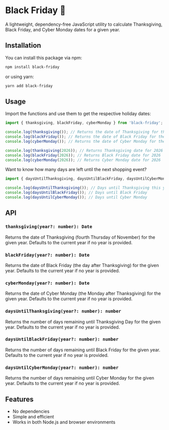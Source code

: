 # Black Friday 📅

A lightweight, dependency-free JavaScript utility to calculate Thanksgiving, Black Friday, and Cyber Monday dates for a given year.

## Installation

You can install this package via npm:

```sh
npm install black-friday
```

or using yarn:

```sh
yarn add black-friday
```

## Usage

Import the functions and use them to get the respective holiday dates:

```javascript
import { thanksgiving, blackFriday, cyberMonday } from 'black-friday';

console.log(thanksgiving()); // Returns the date of Thanksgiving for the current year
console.log(blackFriday()); // Returns the date of Black Friday for the current year
console.log(cyberMonday()); // Returns the date of Cyber Monday for the current year

console.log(thanksgiving(2026)); // Returns Thanksgiving date for 2026
console.log(blackFriday(2026)); // Returns Black Friday date for 2026
console.log(cyberMonday(2026)); // Returns Cyber Monday date for 2026
```

Want to know how many days are left until the next shopping event?

```typescript
import { daysUntilThanksgiving, daysUntilBlackFriday, daysUntilCyberMonday } from 'black-friday';

console.log(daysUntilThanksgiving()); // Days until Thanksgiving this year
console.log(daysUntilBlackFriday()); // Days until Black Friday
console.log(daysUntilCyberMonday()); // Days until Cyber Monday
```

## API

### `thanksgiving(year?: number): Date`

Returns the date of Thanksgiving (fourth Thursday of November) for the given year. Defaults to the current year if no year is provided.

### `blackFriday(year?: number): Date`

Returns the date of Black Friday (the day after Thanksgiving) for the given year. Defaults to the current year if no year is provided.

### `cyberMonday(year?: number): Date`

Returns the date of Cyber Monday (the Monday after Thanksgiving) for the given year. Defaults to the current year if no year is provided.

### `daysUntilThanksgiving(year?: number): number`

Returns the number of days remaining until Thanksgiving Day for the given year. Defaults to the current year if no year is provided.

### `daysUntilBlackFriday(year?: number): number`

Returns the number of days remaining until Black Friday for the given year. Defaults to the current year if no year is provided.

### `daysUntilCyberMonday(year?: number): number`

Returns the number of days remaining until Cyber Monday for the given year. Defaults to the current year if no year is provided.

## Features

- No dependencies
- Simple and efficient
- Works in both Node.js and browser environments
